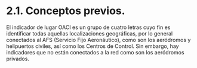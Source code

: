 
# 2.1. Conceptos previos.

El indicador de lugar OACI es un grupo de cuatro letras cuyo fin es identificar todas aquellas localizaciones geográficas, por lo general conectados al AFS (Servicio Fijo Aeronáutico), como son los aeródromos y helipuertos civiles, así como los Centros de Control. Sin embargo, hay indicadores que no están conectados a la red como son los aeródromos privados.

